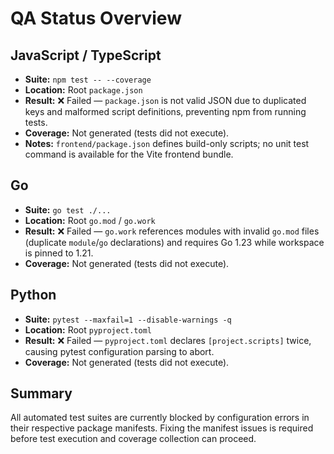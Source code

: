 # QA Status Overview

## JavaScript / TypeScript
- **Suite:** `npm test -- --coverage`
- **Location:** Root `package.json`
- **Result:** ❌ Failed — `package.json` is not valid JSON due to duplicated keys and malformed script definitions, preventing npm from running tests.
- **Coverage:** Not generated (tests did not execute).
- **Notes:** `frontend/package.json` defines build-only scripts; no unit test command is available for the Vite frontend bundle.

## Go
- **Suite:** `go test ./...`
- **Location:** Root `go.mod` / `go.work`
- **Result:** ❌ Failed — `go.work` references modules with invalid `go.mod` files (duplicate `module`/`go` declarations) and requires Go 1.23 while workspace is pinned to 1.21.
- **Coverage:** Not generated (tests did not execute).

## Python
- **Suite:** `pytest --maxfail=1 --disable-warnings -q`
- **Location:** Root `pyproject.toml`
- **Result:** ❌ Failed — `pyproject.toml` declares `[project.scripts]` twice, causing pytest configuration parsing to abort.
- **Coverage:** Not generated (tests did not execute).

## Summary
All automated test suites are currently blocked by configuration errors in their respective package manifests. Fixing the manifest issues is required before test execution and coverage collection can proceed.
